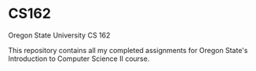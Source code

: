 # CS162
Oregon State University CS 162

This repository contains all my completed assignments for Oregon State's Introduction to Computer Science II course.
